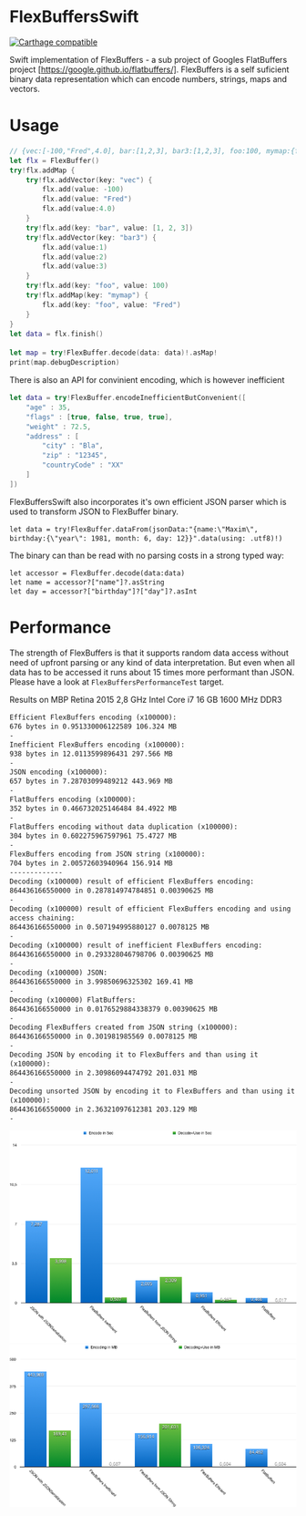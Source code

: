 # FlexBuffersSwift
[![Carthage compatible](https://img.shields.io/badge/Carthage-compatible-4BC51D.svg?style=flat)](https://github.com/Carthage/Carthage)

Swift implementation of FlexBuffers - a sub project of Googles FlatBuffers project [https://google.github.io/flatbuffers/].
FlexBuffers is a self suficient binary data representation which can encode numbers, strings, maps and vectors.

# Usage
```swift
// {vec:[-100,"Fred",4.0], bar:[1,2,3], bar3:[1,2,3], foo:100, mymap:{foo:"Fred"}}
let flx = FlexBuffer()
try!flx.addMap {
    try!flx.addVector(key: "vec") {
        flx.add(value: -100)
        flx.add(value: "Fred")
        flx.add(value:4.0)
    }
    try!flx.add(key: "bar", value: [1, 2, 3])
    try!flx.addVector(key: "bar3") {
        flx.add(value:1)
        flx.add(value:2)
        flx.add(value:3)
    }
    try!flx.add(key: "foo", value: 100)
    try!flx.addMap(key: "mymap") {
        flx.add(key: "foo", value: "Fred")
    }
}
let data = flx.finish()

let map = try!FlexBuffer.decode(data: data)!.asMap!
print(map.debugDescription)
```

There is also an API for convinient encoding, which is however inefficient
```swift
let data = try!FlexBuffer.encodeInefficientButConvenient([
    "age" : 35,
    "flags" : [true, false, true, true],
    "weight" : 72.5,
    "address" : [
        "city" : "Bla",
        "zip" : "12345",
        "countryCode" : "XX"
    ]
])
```

FlexBuffersSwift also incorporates it's own efficient JSON parser which is used to transform JSON to FlexBuffer binary.

```
let data = try!FlexBuffer.dataFrom(jsonData:"{name:\"Maxim\", birthday:{\"year\": 1981, month: 6, day: 12}}".data(using: .utf8)!)
```

The binary can than be read with no parsing costs in a strong typed way:

```
let accessor = FlexBuffer.decode(data:data)
let name = accessor?["name"]?.asString
let day = accessor?["birthday"]?["day"]?.asInt
```

# Performance
The strength of FlexBuffers is that it supports random data access without need of upfront parsing or any kind of data interpretation.
But even when all data has to be accessed it runs about 15 times more performant than JSON.
Please have a look at `FlexBuffersPerformanceTest` target.

Results on MBP Retina 2015
2,8 GHz Intel Core i7
16 GB 1600 MHz DDR3

```
Efficient FlexBuffers encoding (x100000):
676 bytes in 0.951330006122589 106.324 MB
-
Inefficient FlexBuffers encoding (x100000):
938 bytes in 12.0113599896431 297.566 MB
-
JSON encoding (x100000):
657 bytes in 7.28703099489212 443.969 MB
-
FlatBuffers encoding (x100000):
352 bytes in 0.466732025146484 84.4922 MB
-
FlatBuffers encoding without data duplication (x100000):
304 bytes in 0.602275967597961 75.4727 MB
-
FlexBuffers encoding from JSON string (x100000):
704 bytes in 2.00572603940964 156.914 MB
-------------
Decoding (x100000) result of efficient FlexBuffers encoding:
864436166550000 in 0.287814974784851 0.00390625 MB
-
Decoding (x100000) result of efficient FlexBuffers encoding and using access chaining:
864436166550000 in 0.507194995880127 0.0078125 MB
-
Decoding (x100000) result of inefficient FlexBuffers encoding:
864436166550000 in 0.293328046798706 0.00390625 MB
-
Decoding (x100000) JSON:
864436166550000 in 3.99850696325302 169.41 MB
-
Decoding (x100000) FlatBuffers:
864436166550000 in 0.0176529884338379 0.00390625 MB
-
Decoding FlexBuffers created from JSON string (x100000):
864436166550000 in 0.301981985569 0.0078125 MB
-
Decoding JSON by encoding it to FlexBuffers and than using it (x100000):
864436166550000 in 2.30986094474792 201.031 MB
-
Decoding unsorted JSON by encoding it to FlexBuffers and than using it (x100000):
864436166550000 in 2.36321097612381 203.129 MB
-
```
![](docs/benchmark01.png)
![](docs/benchmark02.png)
